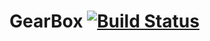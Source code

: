 # GearBox [![Build Status](https://travis-ci.org/jincreator/gearbox.svg)](https://travis-ci.org/jincreator/gearbox)
